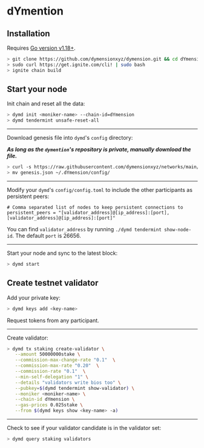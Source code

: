 # dYmention

## Installation

Requires [Go version v1.18+](https://golang.org/doc/install).

```sh
> git clone https://github.com/dymensionxyz/dymension.git && cd dYmension
> sudo curl https://get.ignite.com/cli! | sudo bash
> ignite chain build
```

## Start your node

Init chain and reset all the data:
```sh
> dymd init <moniker-name> --chain-id=dYmension
> dymd tendermint unsafe-reset-all
```
___
Download genesis file into `dymd`'s `config` directory:

***As long as the `dymention`'s repository is private, manually download the file.***	
```sh
> curl -s https://raw.githubusercontent.com/dymensionxyz/networks/main/devnet/genesis.json > genesis.json
> mv genesis.json ~/.dYmension/config/
```
___
Modify your `dymd`'s `config/config.toml` to include the other participants as persistent peers:
```text
# Comma separated list of nodes to keep persistent connections to
persistent_peers = "[validator_address]@[ip_address]:[port],[validator_address]@[ip_address]:[port]"
```
You can find `validator_address` by running `./dymd tendermint show-node-id`. 
The default `port` is 26656.
___
Start your node and sync to the latest block:
```sh
> dymd start
```

## Create testnet validator

Add your private key:
```sh
> dymd keys add <key-name>
```
Request tokens from any participant.
___
Create validator:
```sh
> dymd tx staking create-validator \
   --amount 50000000stake \
   --commission-max-change-rate "0.1"  \
   --commission-max-rate "0.20"  \
   --commission-rate "0.1"  \
   --min-self-delegation "1" \
   --details "validators write bios too" \
   --pubkey=$(dymd tendermint show-validator) \
   --moniker <moniker-name> \
   --chain-id dYmension \
   --gas-prices 0.025stake \
   --from $(dymd keys show <key-name> -a)
```
___
Check to see if your validator candidate is in the validator set:
```sh
> dymd query staking validators
```


